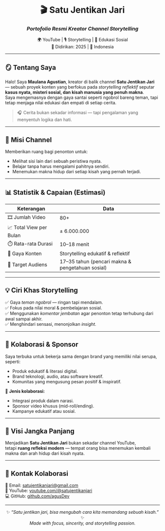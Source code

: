 <div align="center">

# 🎬 **Satu Jentikan Jari**
### _Portofolio Resmi Kreator Channel Storytelling_

🌍 YouTube | 🎙 Storytelling | 🧠 Edukasi Sosial  
📅 Didirikan: 2025 | 📍 Indonesia  

---

</div>

## 🪞 Tentang Saya
Halo! Saya **Maulana Agustian**, kreator di balik channel **Satu Jentikan Jari** — sebuah proyek konten yang berfokus pada _storytelling reflektif_ seputar **kasus nyata, misteri sosial, dan kisah manusia yang penuh makna**.  
Saya mengemasnya dengan gaya santai seperti ngobrol bareng teman, tapi tetap menjaga nilai edukasi dan empati di setiap cerita.

> 🎧 Cerita bukan sekadar informasi — tapi pengalaman yang menyentuh logika dan hati.

---

## 🎯 Misi Channel
Memberikan ruang bagi penonton untuk:
- Melihat sisi lain dari sebuah peristiwa nyata.  
- Belajar tanpa harus mengalami pahitnya sendiri.  
- Menemukan makna hidup dari setiap kisah yang pernah terjadi.  

---

## 📊 Statistik & Capaian (Estimasi)
| Keterangan | Data |
|-------------|------|
| 🎞️ Jumlah Video | 80+ |
| 📈 Total View per Bulan | ± 6.000.000 |
| ⏱️ Rata-rata Durasi | 10–18 menit |
| 💬 Gaya Konten | Storytelling edukatif & reflektif |
| 🧩 Target Audiens | 17–35 tahun (pencari makna & pengetahuan sosial) |

---

## 💡 Ciri Khas Storytelling
✅ Gaya _teman ngobrol_ — ringan tapi mendalam.  
✅ Fokus pada nilai moral & pembelajaran sosial.  
✅ Menggunakan _komentar jembatan_ agar penonton tetap terhubung dari awal sampai akhir.  
✅ Menghindari sensasi, menonjolkan _insight_.  

---

## 💼 Kolaborasi & Sponsor
Saya terbuka untuk bekerja sama dengan brand yang memiliki nilai serupa, seperti:
- Produk edukatif & literasi digital.  
- Brand teknologi, audio, atau software kreatif.  
- Komunitas yang mengusung pesan positif & inspiratif.  

💬 **Jenis kolaborasi:**
- Integrasi produk dalam narasi.  
- Sponsor video khusus (mid-roll/ending).  
- Kampanye edukatif atau sosial.

---

## 🧭 Visi Jangka Panjang
Menjadikan **Satu Jentikan Jari** bukan sekadar channel YouTube,  
tetapi **ruang refleksi modern** — tempat orang bisa menemukan kembali makna dan arah hidup dari kisah nyata.

---

## 📩 Kontak Kolaborasi
📧 Email: [satujentikanjari@gmail.com](mailto:satujentikanjari@gmail.com)  
🎥 YouTube: [youtube.com/@satujentikanjari](https://youtube.com/@satujentikanjari)  
💻 GitHub: [github.com/agusDev](https://github.com/agustimauliadi1234-droid/portofolio-satu-jentikan-jari/edit/main/README.md)

---

<div align="center">

✨ _“Satu jentikan jari, bisa mengubah cara kita memandang sebuah kisah.”_ ✨  
_Made with focus, sincerity, and storytelling passion._

</div>
